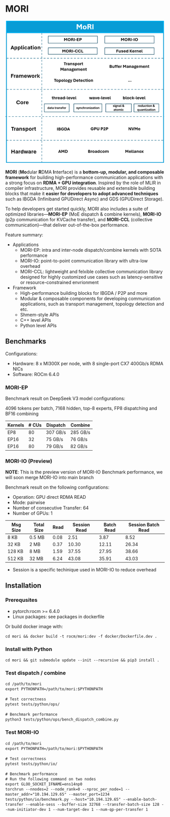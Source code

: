 # MORI

<img src="docs/mori_arch_20250819_v0.png">

**MORI** (**Mo**dular **R**DMA **I**nterface) is a **bottom-up, modular, and composable framework** for building high-performance communication applications with a strong focus on **RDMA + GPU integration**. Inspired by the role of MLIR in compiler infrastructure, MORI provides reusable and extensible building blocks that make it **easier for developers to adopt advanced techniques** such as IBGDA (Infiniband GPUDirect Async) and GDS (GPUDirect Storage).

To help developers get started quickly, MORI also includes a suite of optimized libraries—**MORI-EP** (MoE dispatch & combine kernels), **MORI-IO** (p2p communication for KVCache transfer), and **MORI-CCL** (collective communication)—that deliver out-of-the-box performance.

Feature summary:
- Applications
    - MORI-EP: intra and inter-node dispatch/combine kernels with SOTA performance
    - MORI-IO: point-to-point communication library with ultra-low overhead
    - MORI-CCL: lightweight and felxible collective communication library designed for highly customized use cases such as latency-sensitive or resource-constrained envrionment
- Framework
    - High-performance building blocks for IBGDA / P2P and more​ 
    - Modular & composable components for developing communication applications, such as transport management, topology detection and etc.
    - Shmem-style APIs  
    - C++ level APIs
    - Python level APIs

## Benchmarks

Configurations:
- Hardware: 8 x MI300X per node, with 8 single-port CX7 400Gb/s RDMA NICs
- Software: ROCm 6.4.0

### MORI-EP 

Benchmark result on DeepSeek V3 model configurations:

4096 tokens per batch, 7168 hidden, top-8 experts, FP8 dispatching and BF16 combining

| **Kernels**| **# CUs**| **Dispatch** | **Combine** |
|------------|----------|--------------|-------------|
|EP8         | 80       | 307 GB/s     | 285 GB/s    |
|EP16        | 32       | 75 GB/s      | 76 GB/s     |
|EP16        | 80       | 79 GB/s      | 82 GB/s     |


### MORI-IO (Preview)

**NOTE**: This is the preview version of MORI-IO Benchmark performance, we will soon merge MORI-IO into main branch

Benchmark result on the following configurations:
- Operation: GPU direct RDMA READ
- Mode: pairwise
- Number of consecutive Transfer: 64
- Number of GPUs: 1

| **Msg Size** | **Total Size** | **Read** | **Session Read** | **Batch Read** | **Session Batch Read** |
|-|-|-|-|-|-|
8 KB | 0.5 MB | 0.08 | 2.51 | 3.87 | 8.52 |
32 KB | 2 MB | 0.37 | 10.30 | 12.11 | 26.34 |
128 KB | 8 MB | 1.59 | 37.55 | 27.95 | 38.66 |
512 KB | 32 MB | 6.24 | 43.08 | 35.91 | 43.03 |

- Session is a specific techinique used in MORI-IO to reduce overhead

## Installation

### Prerequsites

- pytorch:rocm >= 6.4.0
- Linux packages: see packages in dockerfile

Or build docker image with:
```
cd mori && docker build -t rocm/mori:dev -f docker/Dockerfile.dev .
```

### Install with Python
```
cd mori && git submodule update --init --recursive && pip3 install .
```

### Test dispatch / combine
```
cd /path/to/mori
export PYTHONPATH=/path/to/mori:$PYTHONPATH

# Test correctness
pytest tests/python/ops/

# Benchmark performance
python3 tests/python/ops/bench_dispatch_combine.py 
```

### Test MORI-IO
```
cd /path/to/mori
export PYTHONPATH=/path/to/mori:$PYTHONPATH

# Test correctness
pytest tests/python/io/

# Benchmark performance
# Run the following command on two nodes
export GLOO_SOCKET_IFNAME=ens14np0
torchrun --nnodes=2 --node_rank=0 --nproc_per_node=1 --master_addr="10.194.129.65" --master_port=1234 tests/python/io/benchmark.py --host="10.194.129.65" --enable-batch-transfer --enable-sess --buffer-size 32768 --transfer-batch-size 128 --num-initiator-dev 1 --num-target-dev 1 --num-qp-per-transfer 1
```
